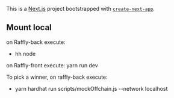 This is a [Next.js](https://nextjs.org/) project bootstrapped with [`create-next-app`](https://github.com/vercel/next.js/tree/canary/packages/create-next-app).

## Mount local

on Raffly-back execute:

-   hh node

on Raffly-front execute:
yarn run dev

To pick a winner, on raffly-back execute:

-   yarn hardhat run scripts/mockOffchain.js --network localhost
